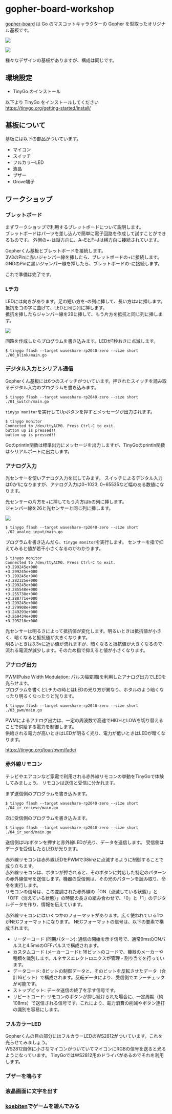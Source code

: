 # gopher-board-workshop

[gopher-board](https://github.com/sat0ken/gopher-board) は Go のマスコットキャラクターの Gopher を型取ったオリジナル基板です。

![](./img/gopher-board.jpg)

![](./img/gopher-board2.jpg)

様々なデザインの基板がありますが、構成は同じです。

## 環境設定

- TinyGo のインストール

以下より TinyGo をインストールしてください  
https://tinygo.org/getting-started/install/

## 基板について

基板には以下の部品がついています。

- マイコン
- スイッチ
- フルカラーLED
- 液晶
- ブザー
- Grove端子

## ワークショップ

### ブレットボード

まずワークショップで利用するブレットボードについて説明します。  
ブレットボードはパーツを差し込んで簡単に電子回路を作成して試すことができるものです。
外側の+-は縦方向に、A~EとF~Jは横方向に接続されています。

Gopherくん基板とブレットボードを接続します。  
3V3のPinに赤いジャンパー線を挿したら、ブレットボードの+に接続します。  
GNDのPinに黒いジャンパー線を挿したら、ブレットボードの-に接続します。

これで準備は完了です。

### Lチカ

LEDには向きがあります。足の短い方を-の列に挿して、長い方はaに挿します。  
抵抗をコの字に曲げて、LEDと同じ列に挿します。  
抵抗を挿したらジャンパー線を29に挿して、もう片方を抵抗と同じ列に挿します。

![](./img/workshop/led.jpg)

回路を作成したらプログラムを書き込みます。LEDが1秒おきに点滅します。

```
$ tinygo flash --target waveshare-rp2040-zero --size short ./00_blink/main.go
```

### デジタル入力とシリアル通信

Gopherくん基板には6つのスイッチがついています。押されたスイッチを読み取るデジタル入力のプログラムを書き込みます。

```
$ tinygo flash --target waveshare-rp2040-zero --size short ./01_switch/main.go
```

`tinygo monitor`を実行してUpボタンを押すとメッセージが出力されます。

```
$ tinygo monitor
Connected to /dev/ttyACM0. Press Ctrl-C to exit.
button up is pressed!!
button up is pressed!!
```

Goのprintln関数は標準出力にメッセージを出力しますが、TinyGoのprintln関数はシリアルポートに出力します。

### アナログ入力

光センサーを使いアナログ入力を試してみます。
スイッチによるデジタル入力は0か1になりますが、アナログ入力は0~1023, 0~65535など幅のある数値になります。

光センサーの片方を+に挿してもう片方はbの列に挿します。  
ジャンパー線を26と光センサーと同じ列に挿します。

![](./img/workshop/cds_sensor.jpg)

```
$ tinygo flash --target waveshare-rp2040-zero --size short ./02_analog_input/main.go
```

プログラムを書き込んだら、`tinygo monitor`を実行します。
センサーを指で抑えてみると値が若干小さくなるのがわかります。

```
$ tinygo monitor
Connected to /dev/ttyACM0. Press Ctrl-C to exit.
+3.299245e+000
+3.299245e+000
+3.299245e+000
+3.282325e+000
+3.299245e+000
+3.285548e+000
+3.255738e+000
+3.288771e+000
+3.299245e+000
+3.279908e+000
+3.249293e+000
+3.269434e+000
+3.295216e+000
```

光センサーは明るさによって抵抗値が変化します。明るいときは抵抗値が小さく、暗くなると抵抗値が大きくなります。  
明るいときは3.3vに近い値が流れますが、暗くなると抵抗値が大きくなるので流れる電流が減少します。そのため指で抑えると値が小さくなります。

### アナログ出力

PWM(Pulse Width Modulation: パルス幅変調)を利用したアナログ出力でLEDを光らせます。  
プログラムを書くとLチカの時とはLEDの光り方が異なり、ホタルのよう暗くなったり明るくなったりと光ります。

```
$ tinygo flash --target waveshare-rp2040-zero --size short ./03_pwm/main.go
```

PWMによるアナログ出力は、一定の周波数で高速でHIGHとLOWを切り替えることで供給する電力を制御します。  
供給される電力が高いときはLEDが明るく光り、電力が低いときはLEDが暗くなります。

https://tinygo.org/tour/pwm/fade/

### 赤外線リモコン

テレビやエアコンなど家電で利用される赤外線リモコンの挙動をTinyGoで体験してみましょう。
リモコンは送信と受信に分かれます。

まず送信側のプログラムを書き込みます。

```
$ tinygo flash --target waveshare-rp2040-zero --size short ./04_ir_recieve/main.go
```

次に受信側のプログラムを書き込みます。

```
$ tinygo flash --target waveshare-rp2040-zero --size short ./04_ir_send/main.go
```

送信側はUpボタンを押すと赤外線LEDが光り、データを送信します。
受信側はデータを受信したらLEDが光ります。

赤外線リモコンは赤外線LEDをPWMで38khzに点滅するように制御することで成り立ちます。  
赤外線リモコンは、ボタンが押されると、そのボタンに対応した特定のパターンの赤外線信号を送信します。機器の受信側は、その光のパターンを読み取り、命令を実行します。  
リモコンの信号は、この変調された赤外線の「ON（点滅している状態）」と「OFF（消えている状態）」の時間の長さの組み合わせで、「0」と「1」のデジタルデータを作り、情報を伝えています。

赤外線リモコンにはいくつかのフォーマットがあります。広く使われている1つがNECフォーマットになります。
NECフォーマットの信号は、以下の要素で構成されます。

- リーダーコード (同期パターン): 通信の開始を示す信号で、通常9msのONパルスと4.5msのOFFパルスで構成されます。
- カスタムコード (メーカーコード): 16ビットのコードで、機器のメーカーや種類を識別します。ルネサスエレクトロニクスが管理・割り当てを行っています。
- データコード: 8ビットの制御データと、そのビットを反転させたデータ（合計16ビット）で構成されます。反転データにより、受信側でエラーチェックが可能です。
- ストップビット: データ送信の終了を示す信号です。
- リピートコード: リモコンのボタンが押し続けられた場合に、一定周期（約108ms）で送信される信号です。これにより、電力消費の削減やボタン連打の識別を容易にします。

### フルカラーLED

Gopherくんの目の部分にはフルカラーLEDのWS2812がついています。これを光らせてみましょう。  
WS2812自体に小さなマイコンがついていてマイコンにRGBの信号を送ると光るようになっています。
TinyGoではWS2812用のドライバがあるのでそれを利用します。

### ブザーを鳴らす


### 液晶画面に文字を出す

### [koebiten](https://github.com/sago35/koebiten)でゲームを遊んでみる
